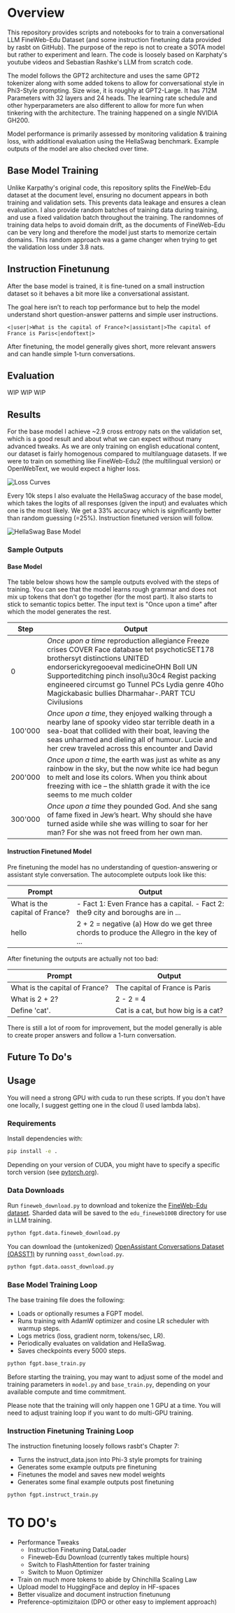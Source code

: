 # Overview

This repository provides scripts and notebooks for to train a conversational LLM FineWeb-Edu Dataset (and some instruction finetuning data provided by rasbt on GitHub). The purpose of the repo is not to create a SOTA model but rather to experiment and learn. The code is loosely based on Karphaty's youtube videos and Sebastian Rashke's LLM from scratch code. 

The model follows the GPT2 architecture and uses the same GPT2 tokenizer along with some added tokens to allow for conversational style in Phi3-Style prompting. Size wise, it is roughly at GPT2-Large. It has 712M Parameters with 32 layers and 24 heads. The learning rate schedule and other hyperparameters are also different to allow for more fun when tinkering with the architecture. The training happened on a single NVIDIA GH200.

Model performance is primarily assessed by monitoring validation & training loss, with additional evaluation using the HellaSwag benchmark. Example outputs of the model are also checked over time.

## Base Model Training

Unlike Karpathy's original code, this repository splits the FineWeb-Edu dataset at the document level, ensuring no document appears in both training and validation sets. This prevents data leakage and ensures a clean evaluation. I also provide random batches of training data during training, and use a fixed validation batch throughout the training. The randomnes of training data helps to avoid domain drift, as the documents of FineWeb-Edu can be very long and therefore the model just starts to memorize certain domains. This random approach was a game changer when trying to get the validation loss under 3.8 nats.

## Instruction Finetunung

After the base model is trained, it is fine-tuned on a small instruction dataset so it behaves a bit more like a conversational assistant.

The goal here isn’t to reach top performance but to help the model understand short question-answer patterns and simple user instructions.

```
<|user|>What is the capital of France?<|assistant|>The capital of France is Paris<|endoftext|>
```

After finetuning, the model generally gives short, more relevant answers and can handle simple 1-turn conversations.

## Evaluation

WIP WIP WIP

## Results

For the base model I achieve ~2.9 cross entropy nats on the validation set, which is a good result and about what we can expect without many advanced tweaks. As we are only training on english educational content, our dataset is fairly homogenous compared to multilanguage datasets. If we were to train on something like FineWeb-Edu2 (the multilingual version) or OpenWebText, we would expect a higher loss.

![Loss Curves](/report/images/train-loss.png)

Every 10k steps I also evaluate the HellaSwag accuracy of the base model, which takes the logits of all responses (given the input) and evaluates which one is the most likely. We get a 33% accuracy which is significantly better than random guessing (=25%). Instruction finetuned version will follow.

![HellaSwag Base Model](/report/images/hellaswag-base.png)

### Sample Outputs

#### Base Model

The table below shows how the sample outputs evolved with the steps of training. You can see that the model learns rough grammar and does not mix up tokens that don't go together (for the most part). It also starts to stick to semantic topics better. The input text is "Once upon a time" after which the model generates the rest.

| Step | Output |
|------|--------|
| 0    | _Once upon a time_ reproduction allegiance Freeze crises COVER Face database tet psychoticSET178 brothersyt distinctions UNITED endorserickyregooeval medicineOHN Boll UN Supporteditching pinch insol\u30c4 Regist packing engineered circumst go Tunnel PCs Lydia genre 40ho Magickabasic bullies Dharmahar-.PART TCU Civilusions |
| 100'000 | _Once upon a time_, they enjoyed walking through a nearby lane of spooky video star terrible death in a sea-boat that collided with their boat, leaving the seas unharmed and dieling all of humour. Lucie and her crew traveled across this encounter and David |
| 200'000 | _Once upon a time_, the earth was just as white as any rainbow in the sky, but the now white ice had begun to melt and lose its colors. When you think about freezing with ice – the shlatth grade it with the ice seems to me much colder |
| 300'000  | _Once upon a time_ they pounded God. And she sang of fame fixed in Jew’s heart. Why should she have turned aside while she was willing to soar for her man? For she was not freed from her own man. |

#### Instruction Finetuned Model

Pre finetuning the model has no understanding of question-answering or assistant style conversation. The autocomplete outputs look like this:

| Prompt | Output |
|--------|--------|
| What is the capital of France? |  - Fact 1: Even France has a capital. - Fact 2: the9 city and boroughs are in ... |
| hello | 2 + 2 = negative (a) How do we get three chords to produce the Allegro in the key of ... |

After finetuning the outputs are actually not too bad:

| Prompt | Output |
|--------|--------|
| What is the capital of France? | The capital of France is Paris |
| What is 2 + 2? | 2 - 2 = 4 |
| Define 'cat'. | Cat is a cat, but how big is a cat? |

There is still a lot of room for improvement, but the model generally is able to create proper answers and follow a 1-turn conversation.

## Future To Do's

## Usage

You will need a strong GPU with cuda to run these scripts. If you don't have one locally, I suggest getting one in the cloud (I used lambda labs).

### Requirements

Install dependencies with:

```sh
pip install -e .
```

Depending on your version of CUDA, you might have to specify a specific torch version (see [pytorch.org](https://pytorch.org/)).

### Data Downloads

Run `fineweb_download.py` to download and tokenize the [FineWeb-Edu dataset](https://huggingface.co/datasets/HuggingFaceFW/fineweb-edu). Sharded data will be saved to the `edu_fineweb100B` directory for use in LLM training.

```sh
python fgpt.data.fineweb_download.py
```

You can download the (untokenized) [OpenAssistant Conversations Dataset (OASST1)](https://huggingface.co/datasets/OpenAssistant/oasst1) by running `oasst_download.py`.

```sh
python fgpt.data.oasst_download.py
```

### Base Model Training Loop

The base training file does the following: 
- Loads or optionally resumes a FGPT model.
- Runs training with AdamW optimizer and cosine LR scheduler with warmup steps.
- Logs metrics (loss, gradient norm, tokens/sec, LR).
- Periodically evaluates on validation and HellaSwag.
- Saves checkpoints every 5000 steps.

```sh
python fgpt.base_train.py
```

Before starting the training, you may want to adjust some of the model and training parameters in 
`model.py` and `base_train.py`, depending on your available compute and time commitment.

Please note that the training will only happen one 1 GPU at a time. You will need to adjust training loop if you want to do multi-GPU training.

### Instruction Finetuning Training Loop

The instruction finetuning loosely follows rasbt's Chapter 7:
- Turns the instruct_data.json into Phi-3 style prompts for training
- Generates some example outputs pre finetuning 
- Finetunes the model and saves new model weights
- Generates some final example outputs post finetuning

```sh
python fgpt.instruct_train.py
```


# TO DO's
- Performance Tweaks
    - Instruction Finetuning DataLoader
    - Fineweb-Edu Download (currently takes multiple hours)
    - Switch to FlashAttention for faster training
    - Switch to Muon Optimizer
- Train on much more tokens to abide by Chinchilla Scaling Law
- Upload model to HuggingFace and deploy in HF-spaces
- Better visualize and document instruction finetunung
- Preference-optimizitaion (DPO or other easy to implement approach)
